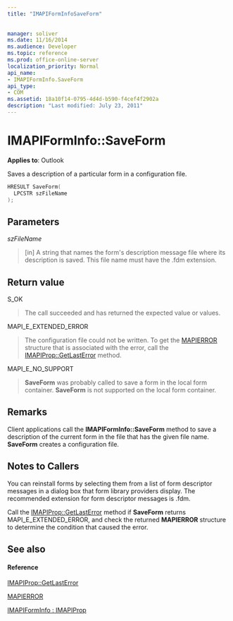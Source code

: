 ```yaml
---
title: "IMAPIFormInfoSaveForm"
 
 
manager: soliver
ms.date: 11/16/2014
ms.audience: Developer
ms.topic: reference
ms.prod: office-online-server
localization_priority: Normal
api_name:
- IMAPIFormInfo.SaveForm
api_type:
- COM
ms.assetid: 18a10f14-0795-4d4d-b590-f4cef4f2902a
description: "Last modified: July 23, 2011"
---
```


# IMAPIFormInfo::SaveForm

  
  
**Applies to**: Outlook 
  
Saves a description of a particular form in a configuration file.
  
```cpp
HRESULT SaveForm(
  LPCSTR szFileName
);
```

## Parameters

 _szFileName_
  
> [in] A string that names the form's description message file where its description is saved. This file name must have the .fdm extension.
    
## Return value

S_OK 
  
> The call succeeded and has returned the expected value or values.
    
MAPI_E_EXTENDED_ERROR 
  
> The configuration file could not be written. To get the [MAPIERROR](mapierror.md) structure that is associated with the error, call the [IMAPIProp::GetLastError](imapiprop-getlasterror.md) method. 
    
MAPI_E_NO_SUPPORT 
  
> **SaveForm** was probably called to save a form in the local form container. **SaveForm** is not supported on the local form container. 
    
## Remarks

Client applications call the **IMAPIFormInfo::SaveForm** method to save a description of the current form in the file that has the given file name. **SaveForm** creates a configuration file. 
  
## Notes to Callers

You can reinstall forms by selecting them from a list of form descriptor messages in a dialog box that form library providers display. The recommended extension for form descriptor messages is .fdm.
  
Call the [IMAPIProp::GetLastError](imapiprop-getlasterror.md) method if **SaveForm** returns MAPI_E_EXTENDED_ERROR, and check the returned **MAPIERROR** structure to determine the condition that caused the error. 
  
## See also

#### Reference

[IMAPIProp::GetLastError](imapiprop-getlasterror.md)
  
[MAPIERROR](mapierror.md)
  
[IMAPIFormInfo : IMAPIProp](imapiforminfoimapiprop.md)

